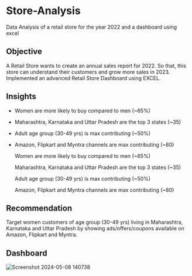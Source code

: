 # Store-Analysis
Data Analysis of a retail store for the year 2022 and a dashboard using excel

## Objective
A Retail Store wants to create an annual sales report for 2022. So that, this store can understand their customers and grow more sales in 2023. Implemented an advanced Retail Store Dashboard using EXCEL.

## Insights
- Women are more likely to buy compared to men (~65%)
  
- Maharashtra, Karnataka and Uttar Pradesh are the top 3 states (~35)
  
- Adult age group (30-49 yrs) is max contributing (~50%)
  
- Amazon, Flipkart and Myntra channels are max contributing (~80)


    Women are more likely to buy compared to men (~65%)

    Maharashtra, Karnataka and Uttar Pradesh are the top 3 states (~35)

    Adult age group (30-49 yrs) is max contributing (~50%)

    Amazon, Flipkart and Myntra channels are max contributing (~80)


## Recommendation
Target women customers of age group (30-49 yrs) living in Maharashtra, Karnataka and Uttar Pradesh by showing ads/offers/coupons available on Amazon, Flipkart and Myntra.

## Dashboard

![Screenshot 2024-05-08 140738](https://github.com/Icigo/Store-Analysis/assets/97022380/c920d23b-3bbf-4d0c-8c99-f200402ec354)
